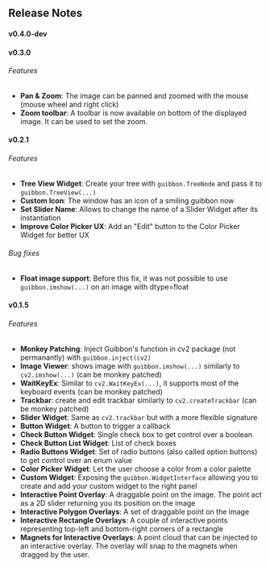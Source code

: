## Release Notes
#### v0.4.0-dev

#### v0.3.0
###### Features
* **Pan & Zoom**: The image can be panned and zoomed with the mouse (mouse wheel and right click)
* **Zoom toolbar**: A toolbar is now available on bottom of the displayed image. It can be used to set the zoom.  

#### v0.2.1
###### Features
* **Tree View Widget**: Create your tree with `guibbon.TreeNode` and pass it to `guibbon.TreeView(...)`
* **Custom Icon**: The window has an icon of a smiling guibbon now
* **Set Slider Name**: Allows to change the name of a Slider Widget after its instantiation
* **Improve Color Picker UX**: Add an "Edit" button to the Color Picker Widget for better UX

###### Bug fixes
* **Float image support**: Before this fix, it was not possible to use `guibbon.imshow(...)` on an image with dtype=float 

#### v0.1.5
###### Features
 * **Monkey Patching**: Inject Guibbon's function in cv2 package (not permanantly) with `guibbon.inject(cv2)`
 * **Image Viewer**: shows image with `guibbon.imshow(...)` similarly to `cv2.imshow(...)` (can be monkey patched)
 * **WaitKeyEx**: Similar to `cv2.WaitKeyEx(...)`, it supports most of the keyboard events (can be monkey patched)
 * **Trackbar**: create and edit trackbar similarly to `cv2.createTrackbar` (can be monkey patched)
 * **Slider Widget**: Same as `cv2.trackbar` but with a more flexible signature
 * **Button Widget**: A button to trigger a callback
 * **Check Button Widget**: Single check box to get control over a boolean
 * **Check Button List Widget**: List of check boxes
 * **Radio Buttons Widget**: Set of radio buttons (also called option buttons) to get control over an enum value
 * **Color Picker Widget**: Let the user choose a color from a color palette
 * **Custom Widget**: Exposing the `guibbon.WidgetInterface` allowing you to create and add your custom widget to the right panel
 * **Interactive Point Overlay**: A draggable point on the image. The point act as a 2D slider returning you its position on the image
 * **Interactive Polygon Overlays**: A set of draggable point on the image
 * **Interactive Rectangle Overlays**: A couple of interactive points representing top-left and bottom-right corners of a rectangle
 * **Magnets for Interactive Overlays**: A point cloud that can be injected to an interactive overlay. The overlay will snap to the magnets when dragged by the user.

